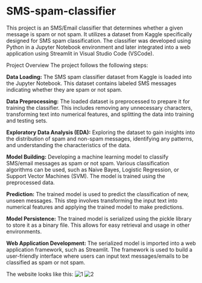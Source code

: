 # SMS-spam-classifier

This project is an SMS/Email classifier that determines whether a given message is spam or not spam. It utilizes a dataset from Kaggle specifically designed for SMS spam classification. The classifier was developed using Python in a Jupyter Notebook environment and later integrated into a web application using Streamlit in Visual Studio Code (VSCode).

Project Overview
The project follows the following steps:

**Data Loading:** The SMS spam classifier dataset from Kaggle is loaded into the Jupyter Notebook. This dataset contains labeled SMS messages indicating whether they are spam or not spam.

**Data Preprocessing:** The loaded dataset is preprocessed to prepare it for training the classifier. This includes removing any unnecessary characters, transforming text into numerical features, and splitting the data into training and testing sets.

**Exploratory Data Analysis (EDA):** Exploring the dataset to gain insights into the distribution of spam and non-spam messages, identifying any patterns, and understanding the characteristics of the data.

**Model Building:** Developing a machine learning model to classify SMS/email messages as spam or not spam. Various classification algorithms can be used, such as Naive Bayes, Logistic Regression, or Support Vector Machines (SVM). The model is trained using the preprocessed data.

**Prediction:** The trained model is used to predict the classification of new, unseen messages. This step involves transforming the input text into numerical features and applying the trained model to make predictions.

**Model Persistence:** The trained model is serialized using the pickle library to store it as a binary file. This allows for easy retrieval and usage in other environments.

**Web Application Development:** The serialized model is imported into a web application framework, such as Streamlit. The framework is used to build a user-friendly interface where users can input text messages/emails to be classified as spam or not spam.

The website looks like this:
![1](https://github.com/PriyankaBhatta/SMS-spam-classifier/assets/109200742/e622ea52-0fae-4bed-aba7-2fcefc333653)
![2](https://github.com/PriyankaBhatta/SMS-spam-classifier/assets/109200742/4056a964-f829-413e-8741-a097c149482b)

